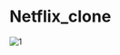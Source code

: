 # Netflix_clone
![1](https://github.com/bonagiripraneeth07/Netflix_clone/assets/149886367/24d9258b-0ea4-4c6a-a6fc-26dfca216259)
